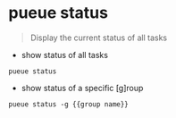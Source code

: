 # pueue status

> Display the current status of all tasks

- show status of all tasks

`pueue status`

- show status of a specific [g]roup

`pueue status -g {{group name}}`

